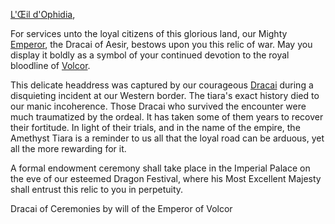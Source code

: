 [L'Œil d'Ophidia](https://twitter.com/OeilOphidia?s=20&t=SSPZHiTgGVdaG-HL2PmG3Q),

For services unto the loyal citizens of this glorious land, our Mighty [Emperor](../heroes-of-rathe/emperor-about.md), the Dracai of Aesir, bestows upon you this relic of war. May you display it boldly as a symbol of your continued devotion to the royal bloodline of [Volcor](../continents/rathe/volcor/volcor.md).

This delicate headdress was captured by our courageous [Dracai](~Dracai) during a disquieting incident at our Western border. The tiara's exact history died to our manic incoherence. Those Dracai who survived the encounter were much traumatized by the ordeal. It has taken some of them years to recover their fortitude. In light of their trials, and in the name of the empire, the Amethyst Tiara is a reminder to us all that the loyal road can be arduous, yet all the more rewarding for it.

A formal endowment ceremony shall take place in the Imperial Palace on the eve of our esteemed Dragon Festival, where his Most Excellent Majesty shall entrust this relic to you in perpetuity.

Dracai of Ceremonies by will of the Emperor of Volcor
